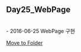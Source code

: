 Day25_WebPage
--
<br>
- 2016-06-25 WebPage 구현

[Move to Folder](https://github.com/MijeongJeon/FAST-CAMPUS_iOS-SCHOOL/tree/master/Project/Day25_WebPage/WebPage)